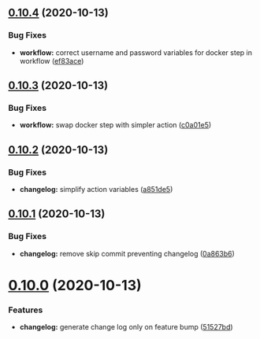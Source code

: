 ## [0.10.4](https://github.com/bsord/sonny/compare/0.10.3...0.10.4) (2020-10-13)


### Bug Fixes

* **workflow:** correct username and password variables for docker step in workflow ([ef83ace](https://github.com/bsord/sonny/commit/ef83aceb98e8ae671d821b8b3a469f9247b7b975))



## [0.10.3](https://github.com/bsord/sonny/compare/0.10.2...0.10.3) (2020-10-13)


### Bug Fixes

* **workflow:** swap docker step with simpler action ([c0a01e5](https://github.com/bsord/sonny/commit/c0a01e5df2bf2f95aef167dcd0db8cdb468317f0))



## [0.10.2](https://github.com/bsord/sonny/compare/0.10.1...0.10.2) (2020-10-13)


### Bug Fixes

* **changelog:** simplify action variables ([a851de5](https://github.com/bsord/sonny/commit/a851de54c225a71430ea122005d38a747506d6d1))



## [0.10.1](https://github.com/bsord/sonny/compare/0.10.0...0.10.1) (2020-10-13)


### Bug Fixes

* **changelog:** remove skip commit preventing changelog ([0a863b6](https://github.com/bsord/sonny/commit/0a863b6863bf2e76b1ac0729547e84fcc383e0f2))



# [0.10.0](https://github.com/bsord/sonny/compare/0.9.1...0.10.0) (2020-10-13)


### Features

* **changelog:** generate change log only on feature bump ([51527bd](https://github.com/bsord/sonny/commit/51527bdd0524d17b5ce37b329ecbe69ec4096b6a))



